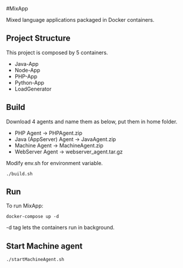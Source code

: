 #MixApp

Mixed language applications packaged in Docker containers.

## Project Structure
This project is composed by 5 containers.
- Java-App
- Node-App
- PHP-App
- Python-App
- LoadGenerator

## Build

Download 4 agents and name them as below, put them in home folder.
- PHP Agent -> PHPAgent.zip
- Java (AppServer) Agent -> JavaAgent.zip
- Machine Agent -> MachineAgent.zip
- WebServer Agent -> webserver_agent.tar.gz

Modify env.sh for environment variable.

```
./build.sh
```

## Run

To run MixApp:
```
docker-compose up -d
```
-d tag lets the containers run in background.

## Start Machine agent
```
./startMachineAgent.sh
```
